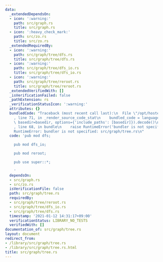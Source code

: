 ```yaml
---
data:
  _extendedDependsOn:
  - icon: ':warning:'
    path: src/graph.rs
    title: src/graph.rs
  - icon: ':heavy_check_mark:'
    path: src/zo.rs
    title: src/zo.rs
  _extendedRequiredBy:
  - icon: ':warning:'
    path: src/graph/tree/dfs.rs
    title: src/graph/tree/dfs.rs
  - icon: ':warning:'
    path: src/graph/tree/dfs_io.rs
    title: src/graph/tree/dfs_io.rs
  - icon: ':warning:'
    path: src/graph/tree/reroot.rs
    title: src/graph/tree/reroot.rs
  _extendedVerifiedWith: []
  _isVerificationFailed: false
  _pathExtension: rs
  _verificationStatusIcon: ':warning:'
  attributes: {}
  bundledCode: "Traceback (most recent call last):\n  File \"/opt/hostedtoolcache/Python/3.9.1/x64/lib/python3.9/site-packages/onlinejudge_verify/documentation/build.py\"\
    , line 71, in _render_source_code_stat\n    bundled_code = language.bundle(stat.path,\
    \ basedir=basedir, options={'include_paths': [basedir]}).decode()\n  File \"/opt/hostedtoolcache/Python/3.9.1/x64/lib/python3.9/site-packages/onlinejudge_verify/languages/user_defined.py\"\
    , line 68, in bundle\n    raise RuntimeError('bundler is not specified: {}'.format(path.as_posix()))\n\
    RuntimeError: bundler is not specified: src/graph/tree.rs\n"
  code: 'pub mod dfs;

    pub mod dfs_io;

    pub mod reroot;

    pub use super::*;

    '
  dependsOn:
  - src/graph.rs
  - src/zo.rs
  isVerificationFile: false
  path: src/graph/tree.rs
  requiredBy:
  - src/graph/tree/reroot.rs
  - src/graph/tree/dfs_io.rs
  - src/graph/tree/dfs.rs
  timestamp: '2021-01-12 14:31:17+09:00'
  verificationStatus: LIBRARY_NO_TESTS
  verifiedWith: []
documentation_of: src/graph/tree.rs
layout: document
redirect_from:
- /library/src/graph/tree.rs
- /library/src/graph/tree.rs.html
title: src/graph/tree.rs
---
```

